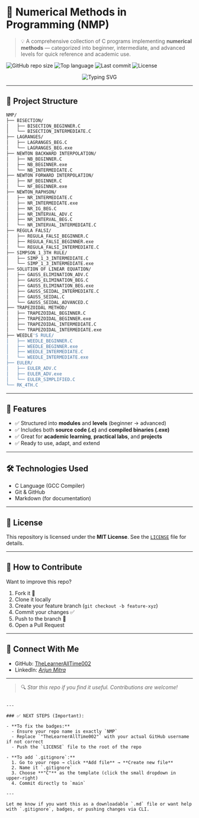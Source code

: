 
<!-- TITLE -->
# 🔢 Numerical Methods in Programming (NMP)

> 💡 A comprehensive collection of C programs implementing **numerical methods** — categorized into beginner, intermediate, and advanced levels for quick reference and academic use.

<!-- BADGES -->
![GitHub repo size](https://img.shields.io/github/repo-size/TheLearnerAllTime002/NMP?style=for-the-badge)
![Top language](https://img.shields.io/github/languages/top/TheLearnerAllTime002/NMP?style=for-the-badge)
![Last commit](https://img.shields.io/github/last-commit/TheLearnerAllTime002/NMP?style=for-the-badge)
![License](https://img.shields.io/github/license/TheLearnerAllTime002/NMP?style=for-the-badge)

<!-- ANIMATED HEADING -->
<p align="center">
  <img src="https://readme-typing-svg.herokuapp.com?font=Fira+Code&size=24&pause=1000&color=32CD32&center=true&vCenter=true&width=800&lines=🚀+Welcome+to+Numerical+Methods+Repository;💻+Explore+C+programs+for+every+numerical+technique;🎓+Ideal+for+students%2C+engineers+%26+educators!" alt="Typing SVG" />
</p>

---

## 📁 Project Structure

```bash
NMP/
├── BISECTION/
│   ├── BISECTION_BEGINNER.C
│   └── BISECTION_INTERMEDIATE.C
├── LAGRANGES/
│   ├── LAGRANGES_BEG.C
│   └── LAGRANGES_BEG.exe
├── NEWTON BACKWARD INTERPOLATION/
│   ├── NB_BEGINNER.C
│   ├── NB_BEGINNER.exe
│   └── NB_INTERMEDIATE.C
├── NEWTON FORWARD INTERPOLATION/
│   ├── NF_BEGINNER.C
│   └── NF_BEGINNER.exe
├── NEWTON_RAPHSON/
│   ├── NR_INTERMEDIATE.C
│   ├── NR_INTERMEDIATE.exe
│   ├── NR_IG_BEG.C
│   ├── NR_INTERVAL_ADV.C
│   ├── NR_INTERVAL_BEG.C
│   └── NR_INTERVAL_INTERMEDIATE.C
├── REGULA FALSI/
│   ├── REGULA_FALSI_BEGINNER.C
│   ├── REGULA_FALSI_BEGINNER.exe
│   └── REGULA_FALSI_INTERMEDIATE.C
├── SIMPSON_1_3TH RULE/
│   ├── SIMP_1_3_INTERMEDIATE.C
│   └── SIMP_1_3_INTERMEDIATE.exe
├── SOLUTION OF LINEAR EQUATION/
│   ├── GAUSS_ELIMINATION_ADV.C
│   ├── GAUSS_ELIMINATION_BEG.C
│   ├── GAUSS_ELIMINATION_BEG.exe
│   ├── GAUSS_SEIDAL_INTERMEDIATE.C
│   ├── GAUSS_SEIDAL.C
│   └── GAUSS_SEIDAL_ADVANCED.C
├── TRAPEZOIDAL METHOD/
│   ├── TRAPEZOIDAL_BEGINNER.C
│   ├── TRAPEZOIDAL_BEGINNER.exe
│   ├── TRAPEZOIDAL_INTERMEDIATE.C
│   └── TRAPEZOIDAL_INTERMEDIATE.exe
├── WEEDLE'S RULE/
│   ├── WEEDLE_BEGINNER.C
│   ├── WEEDLE_BEGINNER.exe
│   ├── WEEDLE_INTERMEDIATE.C
│   └── WEEDLE_INTERMEDIATE.exe
├── EULER/
│   ├── EULER_ADV.C
│   ├── EULER_ADV.exe
│   └── EULER_SIMPLIFIED.C
└── RK_4TH.C
````

---

## 📌 Features

* ✅ Structured into **modules** and **levels** (beginner → advanced)
* ✅ Includes both **source code (.c)** and **compiled binaries (.exe)**
* ✅ Great for **academic learning**, **practical labs**, and **projects**
* ✅ Ready to use, adapt, and extend

---

## 🛠 Technologies Used

* C Language (GCC Compiler)
* Git & GitHub
* Markdown (for documentation)

---

## 📜 License

This repository is licensed under the **MIT License**.
See the [`LICENSE`](https://github.com/TheLearnerAllTime002/NMP/blob/main/LICENSE) file for details.

---

## 🌟 How to Contribute

Want to improve this repo?

1. Fork it 🍴
2. Clone it locally
3. Create your feature branch (`git checkout -b feature-xyz`)
4. Commit your changes ✅
5. Push to the branch 🚀
6. Open a Pull Request

---

## 🤝 Connect With Me

* GitHub: [TheLearnerAllTime002](https://github.com/TheLearnerAllTime002)
* LinkedIn: *[Arjun Mitra](https://www.linkedin.com/in/arjun-mitra-2761a9260)*

---

> 🔍 *Star this repo if you find it useful. Contributions are welcome!*

```

---

### ✅ NEXT STEPS (Important):

- **To fix the badges:**
  - Ensure your repo name is exactly `NMP`
  - Replace `"TheLearnerAllTime002"` with your actual GitHub username if not correct
  - Push the `LICENSE` file to the root of the repo

- **To add `.gitignore`:**
  1. Go to your repo → click **Add file** → **Create new file**
  2. Name it `.gitignore`
  3. Choose **"C"** as the template (click the small dropdown in upper-right)
  4. Commit directly to `main`

---

Let me know if you want this as a downloadable `.md` file or want help with `.gitignore`, badges, or pushing changes via CLI.
```
